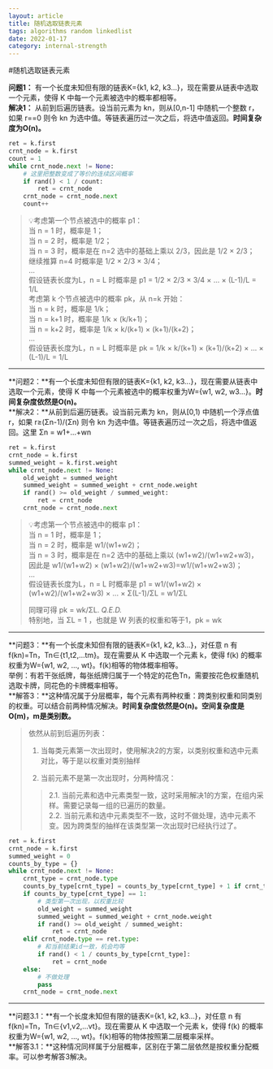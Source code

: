 ```yaml
---
layout: article
title: 随机选取链表元素
tags: algorithms random linkedlist
date: 2022-01-17
category: internal-strength
---
```

#随机选取链表元素

**问题1：** 有一个长度未知但有限的链表K={k1, k2, k3...}，现在需要从链表中选取一个元素，使得 K 中每一个元素被选中的概率都相等。  
**解决1：** 从前到后遍历链表。设当前元素为 kn，则从[0,n-1] 中随机一个整数 r，如果 r==0 则令 kn 为选中值。等链表遍历过一次之后，将选中值返回。**时间复杂度为O(n)。**  

```python
ret = k.first
crnt_node = k.first
count = 1
while crnt_node.next != None:
    # 这里把整数变成了等价的连续区间概率
    if rand() < 1 / count:
        ret = crnt_node
    crnt_node = crnt_node.next
    count++
```

> 💡考虑第一个节点被选中的概率 p1：  
> 当 n = 1 时，概率是 1；  
> 当 n = 2 时，概率是 1/2；  
> 当 n = 3 时，概率是在 n=2 选中的基础上乘以 2/3，因此是 1/2 × 2/3；  
> 继续推算 n=4 时概率是 1/2 × 2/3 × 3/4；  
> ...  
> 假设链表长度为L，n = L 时概率是 p1 = 1/2 × 2/3 × 3/4 × ... × (L-1)/L = 1/L  
> 考虑第 k 个节点被选中的概率 pk，从 n=k 开始：  
> 当 n = k 时，概率是 1/k；  
> 当 n = k+1 时，概率是 1/k × (k/k+1)；  
> 当 n = k+2 时，概率是 1/k × k/(k+1) × (k+1)/(k+2)；  
> ...  
> 假设链表长度为L，n = L 时概率是 pk = 1/k × k/(k+1) × (k+1)/(k+2) × ... × (L-1)/L = 1/L  

----
**问题2：**有一个长度未知但有限的链表K={k1, k2, k3...}，现在需要从链表中选取一个元素，使得 K 中每一个元素被选中的概率权重为W={w1, w2, w3...}。**时间复杂度依然是O(n)。**  
**解决2：**从前到后遍历链表。设当前元素为 kn，则从[0,1) 中随机一个浮点值 r，如果 r≥(Σn-1)/(Σn) 则令 kn 为选中值。等链表遍历过一次之后，将选中值返回。这里 Σn = w1+...+wn  

```python
ret = k.first
crnt_node = k.first
summed_weight = k.first.weight
while crnt_node.next != None:
    old_weight = summed_weight
    summed_weight = summed_weight + crnt_node.weight
    if rand() >= old_weight / summed_weight:
        ret = crnt_node
    crnt_node = crnt_node.next
``` 

> 💡考虑第一个节点被选中的概率 p1：  
> 当 n = 1 时，概率是 1；  
> 当 n = 2 时，概率是 w1/(w1+w2)；  
> 当 n = 3 时，概率是在 n=2 选中的基础上乘以 (w1+w2)/(w1+w2+w3)，因此是 w1/(w1+w2) × (w1+w2)/(w1+w2+w3)=w1/(w1+w2+w3)；  
> ...  
> 假设链表长度为L，n = L 时概率是 p1 = w1/(w1+w2) × (w1+w2)/(w1+w2+w3) × ... × Σ(L-1)/ΣL = w1/ΣL  
>   
> 同理可得 pk = wk/ΣL.  *Q.E.D.*  
> 特别地，当 ΣL = 1 ，也就是 W 列表的权重和等于1，pk = wk  
----
**问题3：**有一个长度未知但有限的链表K={k1, k2, k3...}，对任意 n 有f(kn)=Tn，Tn∈{t1,t2,...tm}。现在需要从 K 中选取一个元素 k，使得 f(k) 的概率权重为W={w1, w2, ..., wt}。f(k)相等的物体概率相等。    
举例：有若干张纸牌，每张纸牌归属于一个特定的花色Tn，需要按花色权重随机选取卡牌，同花色的卡牌概率相等。  
**解答3：**这种情况属于分层概率，每个元素有两种权重：跨类别权重和同类别的权重。可以结合前两种情况解决。**时间复杂度依然是O(n)。空间复杂度是O(m)，m是类别数。**  
  
> 依然从前到后遍历列表：  
> 1. 当每类元素第一次出现时，使用解决2的方案，以类别权重和选中元素对比，等于是以权重对类别抽样  
>
> 2. 当前元素不是第一次出现时，分两种情况：  
>>   2.1. 当前元素和选中元素类型一致，这时采用解决1的方案，在组内采样。需要记录每一组的已遍历的数量。  
>>   2.2. 当前元素和选中元素类型不一致，这时不做处理，选中元素不变。因为跨类型的抽样在该类型第一次出现时已经执行过了。  

```python
ret = k.first
crnt_node = k.first
summed_weight = 0
counts_by_type = {}
while crnt_node.next != None:
    crnt_type = crnt_node.type
    counts_by_type[crnt_type] = counts_by_type[crnt_type] + 1 if crnt_type in counts_by_type else 1
    if counts_by_type[crnt_type] == 1:
        # 类型第一次出现，以权重比较
        old_weight = summed_weight
        summed_weight = summed_weight + crnt_node.weight
        if rand() >= old_weight / summed_weight:
            ret = crnt_node
    elif crnt_node.type == ret.type:
        # 和当前结果id一致，机会均等
        if rand() < 1 / counts_by_type[crnt_type]:
            ret = crnt_node
    else:
        # 不做处理
        pass
    crnt_node = crnt_node.next
```
  
----
**问题3.1：**有一个长度未知但有限的链表K={k1, k2, k3...}，对任意 n 有f(kn)=Tn，Tn∈{v1,v2,...vt}。现在需要从 K 中选取一个元素 k，使得 f(k) 的概率权重为W={w1, w2, ..., wt}。f(k)相等的物体按照第二层概率采样。  
**解答3.1：**这种情况同样属于分层概率，区别在于第二层依然是按权重分配概率。可以参考解答3解决。